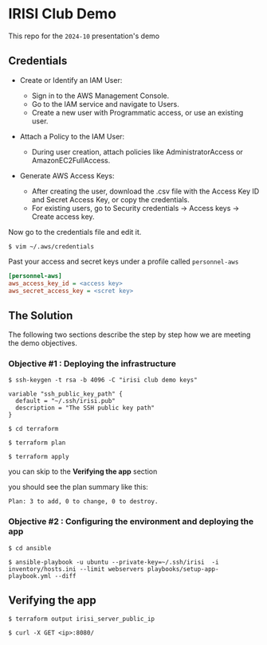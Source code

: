# IRISI Club Demo
This repo for the `2024-10` presentation's demo

## Credentials
- Create or Identify an IAM User:
    - Sign in to the AWS Management Console.
    - Go to the IAM service and navigate to Users.
    - Create a new user with Programmatic access, or use an existing user.

- Attach a Policy to the IAM User:
    - During user creation, attach policies like AdministratorAccess or AmazonEC2FullAccess.

- Generate AWS Access Keys:
    - After creating the user, download the .csv file with the Access Key ID and Secret Access Key, or copy the credentials.
    - For existing users, go to Security credentials → Access keys → Create access key.


Now go to the credentials file and edit it.
```shell
$ vim ~/.aws/credentials
```
Past your access and secret keys under a profile called `personnel-aws`
```ini
[personnel-aws]
aws_access_key_id = <access key>
aws_secret_access_key = <scret key>
```

## The Solution 
The following two sections describe the step by step how we are meeting the demo objectives. 
### Objective #1 : Deploying the infrastructure

```shell
$ ssh-keygen -t rsa -b 4096 -C "irisi club demo keys"
```

```hcl
variable "ssh_public_key_path" {
  default = "~/.ssh/irisi.pub"
  description = "The SSH public key path"
}
```

```shell
$ cd terraform
```

```shell
$ terraform plan
```

```shell
$ terraform apply
```

you can skip to the **Verifying the app** section  

you should see the plan summary like this: 
```shell
Plan: 3 to add, 0 to change, 0 to destroy.
```
### Objective #2 : Configuring the environment and deploying the app


```shell
$ cd ansible
```

```shell
$ ansible-playbook -u ubuntu --private-key=~/.ssh/irisi  -i inventory/hosts.ini --limit webservers playbooks/setup-app-playbook.yml --diff 
```

## Verifying the app 

```shell
$ terraform output irisi_server_public_ip
```

```shell
$ curl -X GET <ip>:8080/
```
